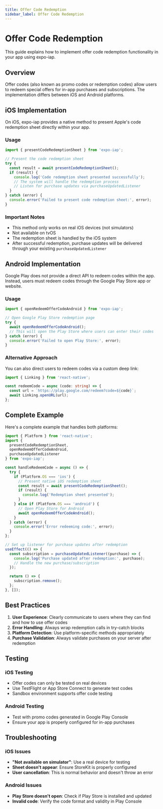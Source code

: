 ```yaml
---
title: Offer Code Redemption
sidebar_label: Offer Code Redemption
---
```


# Offer Code Redemption

This guide explains how to implement offer code redemption functionality in your app using expo-iap.

## Overview

Offer codes (also known as promo codes or redemption codes) allow users to redeem special offers for in-app purchases and subscriptions. The implementation differs between iOS and Android platforms.

## iOS Implementation

On iOS, expo-iap provides a native method to present Apple's code redemption sheet directly within your app.

### Usage

```typescript
import { presentCodeRedemptionSheet } from 'expo-iap';

// Present the code redemption sheet
try {
  const result = await presentCodeRedemptionSheet();
  if (result) {
    console.log('Code redemption sheet presented successfully');
    // The system will handle the redemption process
    // Listen for purchase updates via purchaseUpdatedListener
  }
} catch (error) {
  console.error('Failed to present code redemption sheet:', error);
}
```

### Important Notes

- This method only works on real iOS devices (not simulators)
- Not available on tvOS
- The redemption sheet is handled by the iOS system
- After successful redemption, purchase updates will be delivered through your existing `purchaseUpdatedListener`

## Android Implementation

Google Play does not provide a direct API to redeem codes within the app. Instead, users must redeem codes through the Google Play Store app or website.

### Usage

```typescript
import { openRedeemOfferCodeAndroid } from 'expo-iap';

// Open Google Play Store redemption page
try {
  await openRedeemOfferCodeAndroid();
  // This will open the Play Store where users can enter their codes
} catch (error) {
  console.error('Failed to open Play Store:', error);
}
```

### Alternative Approach

You can also direct users to redeem codes via a custom deep link:

```typescript
import { Linking } from 'react-native';

const redeemCode = async (code: string) => {
  const url = `https://play.google.com/redeem?code=${code}`;
  await Linking.openURL(url);
};
```

## Complete Example

Here's a complete example that handles both platforms:

```typescript
import { Platform } from 'react-native';
import { 
  presentCodeRedemptionSheet,
  openRedeemOfferCodeAndroid,
  purchaseUpdatedListener 
} from 'expo-iap';

const handleRedeemCode = async () => {
  try {
    if (Platform.OS === 'ios') {
      // Present native iOS redemption sheet
      const result = await presentCodeRedemptionSheet();
      if (result) {
        console.log('Redemption sheet presented');
      }
    } else if (Platform.OS === 'android') {
      // Open Play Store for Android
      await openRedeemOfferCodeAndroid();
    }
  } catch (error) {
    console.error('Error redeeming code:', error);
  }
};

// Set up listener for purchase updates after redemption
useEffect(() => {
  const subscription = purchaseUpdatedListener((purchase) => {
    console.log('Purchase updated after redemption:', purchase);
    // Handle the new purchase/subscription
  });

  return () => {
    subscription.remove();
  };
}, []);
```

## Best Practices

1. **User Experience**: Clearly communicate to users where they can find and how to use offer codes
2. **Error Handling**: Always wrap redemption calls in try-catch blocks
3. **Platform Detection**: Use platform-specific methods appropriately
4. **Purchase Validation**: Always validate purchases on your server after redemption

## Testing

### iOS Testing
- Offer codes can only be tested on real devices
- Use TestFlight or App Store Connect to generate test codes
- Sandbox environment supports offer code testing

### Android Testing
- Test with promo codes generated in Google Play Console
- Ensure your app is properly configured for in-app purchases

## Troubleshooting

### iOS Issues
- **"Not available on simulator"**: Use a real device for testing
- **Sheet doesn't appear**: Ensure StoreKit is properly configured
- **User cancellation**: This is normal behavior and doesn't throw an error

### Android Issues
- **Play Store doesn't open**: Check if Play Store is installed and updated
- **Invalid code**: Verify the code format and validity in Play Console